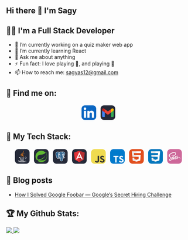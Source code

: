 ## Hi there 👋 I'm Sagy

<!--
**sagyas/sagyas** is a ✨ _special_ ✨ repository because its `README.md` (this file) appears on your GitHub profile.

Here are some ideas to get you started:

- 🔭 I’m currently working on ...
- 🌱 I’m currently learning ...
- 👯 I’m looking to collaborate on ...
- 🤔 I’m looking for help with ...
- 💬 Ask me about ...
- 📫 How to reach me: ...
- 😄 Pronouns: ...
- ⚡ Fun fact: ...
-->
## 👨‍💻 I'm a Full Stack Developer  
 - 🔭 I’m currently working on a quiz maker web app  
 - 🌱 I’m currently learning React  
 - 💬 Ask me about anything  
 - ⚡ Fun fact: I love playing 🏀, and playing 🎸  
 - 📫 How to reach me: sagyas12@gmail.com  

## :email: Find me on:  
<p align="center">
 <a href="https://www.linkedin.com/in/sagyas/" target="_blank" rel="noopener noreferrer"> <img src="icons/LinkedIn.svg" height="40" style="vertical-align:top; margin:4px"></a>
 <a href="mailto:sagyas12@gmail.com"> <img src="icons/Gmail-Dark.svg" alt="Python" height="40" style="vertical-align:top; margin:4px"></a> 
</p>  

## 🧰 My Tech Stack:
<p align="center">
 <img src="icons/Java-Dark.svg" alt="Java" height="40" style="vertical-align:top; margin:4px">
 <img src="icons/Spring-Dark.svg" alt="Java" height="40" style="vertical-align:top; margin:4px">
  <img src="icons/PostgreSQL-Dark.svg" alt="Java" height="40" style="vertical-align:top; margin:4px">
 <img src="icons/Angular-Dark.svg" alt="Angular" height="40" style="vertical-align:top; margin:4px">
 <img src="icons/JavaScript.svg" alt="JavaScript" height="40" style="vertical-align:top; margin:4px">
 <img src="icons/TypeScript.svg" alt="TypeScript" height="40" style="vertical-align:top; margin:4px">
<img src="icons/HTML.svg" alt="HTML" height="40" style="vertical-align:top; margin:4px">
<img src="icons/CSS.svg" alt="CSS" height="40" style="vertical-align:top; margin:4px">
 <img src="icons/Sass.svg" alt="Sass" height="40" style="vertical-align:top; margin:4px">
</p>

## :blue_book: Blog posts
 - [How I Solved Google Foobar — Google’s Secret Hiring Challenge](https://sagyas12.medium.com/how-i-solved-google-foobar-googles-secret-hiring-challenge-d1f5bca6360d)

## :trophy: My Github Stats:
<div>
<a href="https://github-readme-stats.vercel.app/api?username=sagyas&theme=tokyonight">
  <img src="https://github-readme-stats.vercel.app/api?username=sagyas&theme=tokyonight" />
</a>
 <a href="https://github-readme-stats.vercel.app/api/top-langs/?username=sagyas&theme=tokyonight&layout=compact">
  <img src="https://github-readme-stats.vercel.app/api/top-langs/?username=sagyas&theme=tokyonight&layout=compact" />
</a>
</div>
